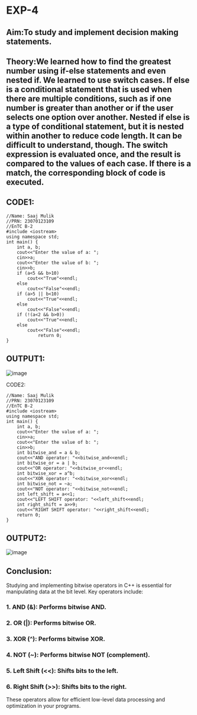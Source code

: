 # EXP-4
## Aim:To study and implement decision making statements.

## Theory:We learned how to find the greatest number using if-else statements and even nested if. We learned to use switch cases. If else is a conditional statement that is used when there are multiple conditions, such as if one number is greater than another or if the user selects one option over another. Nested if else is a type of conditional statement, but it is nested within another to reduce code length. It can be difficult to understand, though. The switch expression is evaluated once, and the result is compared to the values of each case. If there is a match, the corresponding block of code is executed.

## CODE1:

```
//Name: Saaj Mulik
//PRN: 23070123109
//EnTC B-2
#include <iostream>
using namespace std;
int main() {
	int a, b;
	cout<<"Enter the value of a: ";
    cin>>a;
    cout<<"Enter the value of b: ";
    cin>>b;
    if (a<5 && b>10)
    	cout<<"True"<<endl;
    else
    	cout<<"False"<<endl;
    if (a>5 || b<10)
    	cout<<"True"<<endl;
    else
    	cout<<"False"<<endl;
    if (!(a<2 && b>0))
    	cout<<"True"<<endl;
    else 
    	cout<<"False"<<endl;
			return 0;
}
```

## OUTPUT1:

![image](https://github.com/user-attachments/assets/501ef81f-783b-4eb0-9830-4a62295b1b27)

CODE2:

```
//Name: Saaj Mulik
//PRN: 23070123109
//EnTC B-2
#include <iostream>
using namespace std;
int main() {
	int a, b;
	cout<<"Enter the value of a: ";
    cin>>a;
    cout<<"Enter the value of b: ";
    cin>>b;
	int bitwise_and = a & b;
	cout<<"AND operator: "<<bitwise_and<<endl;
	int bitwise_or = a | b;
	cout<<"OR operator: "<<bitwise_or<<endl;
	int bitwise_xor = a^b;
	cout<<"XOR operator: "<<bitwise_xor<<endl;
	int bitwise_not = ~a;
	cout<<"NOT operator: "<<bitwise_not<<endl;
	int left_shift = a<<1;
	cout<<"LEFT SHIFT operator: "<<left_shift<<endl;
	int right_shift = a>>9;
	cout<<"RIGHT SHIFT operator: "<<right_shift<<endl;
	return 0;
}
```

## OUTPUT2:

![image](https://github.com/user-attachments/assets/b4524d93-3ed8-4b11-89a1-34770d368730)

## Conclusion:

Studying and implementing bitwise operators in C++ is essential for manipulating data at the bit level.
Key operators include:

### 1. AND (&): Performs bitwise AND.
### 2. OR (|): Performs bitwise OR.
### 3. XOR (^): Performs bitwise XOR.
### 4. NOT (~): Performs bitwise NOT (complement).
### 5. Left Shift (<<): Shifts bits to the left.
### 6. Right Shift (>>): Shifts bits to the right.
These operators allow for efficient low-level data processing and optimization in your programs.
